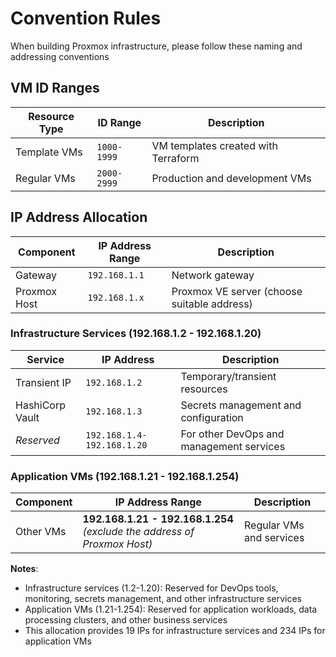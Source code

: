 # Convention Rules

When building Proxmox infrastructure, please follow these naming and addressing conventions

## VM ID Ranges

| Resource Type | ID Range | Description |
|---------------|----------|-------------|
| Template VMs | `1000-1999` | VM templates created with Terraform |
| Regular VMs | `2000-2999` | Production and development VMs |

## IP Address Allocation

| Component | IP Address Range | Description |
|-----------|------------------|-------------|
| Gateway | `192.168.1.1` | Network gateway |
| Proxmox Host | `192.168.1.x` | Proxmox VE server (choose suitable address) |

### Infrastructure Services (192.168.1.2 - 192.168.1.20)
| Service | IP Address | Description |
|---------|------------|-------------|
| Transient IP | `192.168.1.2` | Temporary/transient resources |
| HashiCorp Vault | `192.168.1.3` | Secrets management and configuration |
| *Reserved* | `192.168.1.4-192.168.1.20` | For other DevOps and management services |

### Application VMs (192.168.1.21 - 192.168.1.254)
| Component | IP Address Range | Description |
|-----------|------------------|-------------|
| Other VMs | **192.168.1.21 - 192.168.1.254** *(exclude the address of Proxmox Host)* | Regular VMs and services |

**Notes**: 
- Infrastructure services (1.2-1.20): Reserved for DevOps tools, monitoring, secrets management, and other infrastructure services
- Application VMs (1.21-1.254): Reserved for application workloads, data processing clusters, and other business services
- This allocation provides 19 IPs for infrastructure services and 234 IPs for application VMs
